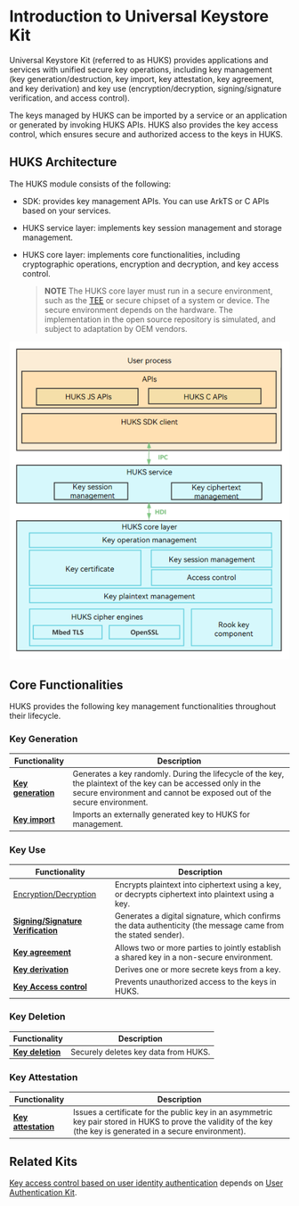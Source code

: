 # Introduction to Universal Keystore Kit

Universal Keystore Kit (referred to as HUKS) provides applications and services with unified secure key operations, including key management (key generation/destruction, key import, key attestation, key agreement, and key derivation) and key use (encryption/decryption, signing/signature verification, and access control).

The keys managed by HUKS can be imported by a service or an application or generated by invoking HUKS APIs. HUKS also provides the key access control, which ensures secure and authorized access to the keys in HUKS.

## HUKS Architecture

The HUKS module consists of the following:

- SDK: provides key management APIs. You can use ArkTS or C APIs based on your services.

- HUKS service layer: implements key session management and storage management.

- HUKS core layer: implements core functionalities, including cryptographic operations, encryption and decryption, and key access control.
  > **NOTE**
  > The HUKS core layer must run in a secure environment, such as the [TEE](huks-concepts.md) or secure chipset of a system or device. The secure environment depends on the hardware. The implementation in the open source repository is simulated, and subject to adaptation by OEM vendors.

![en_image_0000001736030930](figures/huks_architecture.png)


## Core Functionalities

HUKS provides the following key management functionalities throughout their lifecycle.


### Key Generation

| Functionality| Description|
| -------- | -------- |
| **[Key generation](huks-key-generation-overview.md)**| Generates a key randomly. During the lifecycle of the key, the plaintext of the key can be accessed only in the secure environment and cannot be exposed out of the secure environment.|
| **[Key import](huks-key-import-overview.md)**| Imports an externally generated key to HUKS for management.|


### Key Use

| Functionality| Description|
| -------- | -------- |
| [Encryption/Decryption](huks-encryption-decryption-overview.md)| Encrypts plaintext into ciphertext using a key, or decrypts ciphertext into plaintext using a key.|
| **[Signing/Signature Verification](huks-signing-signature-verification-overview.md)**| Generates a digital signature, which confirms the data authenticity (the message came from the stated sender).|
| **[Key agreement](huks-key-agreement-overview.md)**| Allows two or more parties to jointly establish a shared key in a non-secure environment.|
| **[Key derivation](huks-key-derivation-overview.md)**| Derives one or more secrete keys from a key.|
| **[Key Access control](huks-identity-authentication-overview.md)**| Prevents unauthorized access to the keys in HUKS.|


### Key Deletion

| Functionality| Description|
| -------- | -------- |
| **[Key deletion](huks-delete-key-arkts.md)**| Securely deletes key data from HUKS.|


### Key Attestation

| Functionality| Description|
| -------- | -------- |
| **[Key attestation](huks-key-attestation-overview.md)**| Issues a certificate for the public key in an asymmetric key pair stored in HUKS to prove the validity of the key (the key is generated in a secure environment).|


## Related Kits

[Key access control based on user identity authentication](huks-identity-authentication-overview.md) depends on [User Authentication Kit](../UserAuthenticationKit/user-authentication-overview.md).
